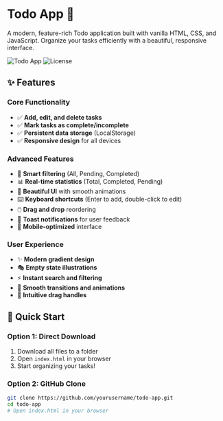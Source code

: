 # Todo App 📝

A modern, feature-rich Todo application built with vanilla HTML, CSS, and JavaScript. Organize your tasks efficiently with a beautiful, responsive interface.

![Todo App](https://img.shields.io/badge/Version-1.0.0-blue) ![License](https://img.shields.io/badge/License-MIT-green)

## ✨ Features

### Core Functionality
- ✅ **Add, edit, and delete tasks**
- ✅ **Mark tasks as complete/incomplete**
- ✅ **Persistent data storage** (LocalStorage)
- ✅ **Responsive design** for all devices

### Advanced Features
- 🎯 **Smart filtering** (All, Pending, Completed)
- 📊 **Real-time statistics** (Total, Completed, Pending)
- 🎨 **Beautiful UI** with smooth animations
- ⌨️ **Keyboard shortcuts** (Enter to add, double-click to edit)
- 🖱️ **Drag and drop** reordering
- 🔔 **Toast notifications** for user feedback
- 📱 **Mobile-optimized** interface

### User Experience
- ✨ **Modern gradient design**
- 🎭 **Empty state illustrations**
- ⚡ **Instant search and filtering**
- 🔄 **Smooth transitions and animations**
- 🎯 **Intuitive drag handles**

## 🚀 Quick Start

### Option 1: Direct Download
1. Download all files to a folder
2. Open `index.html` in your browser
3. Start organizing your tasks!

### Option 2: GitHub Clone
```bash
git clone https://github.com/yourusername/todo-app.git
cd todo-app
# Open index.html in your browser